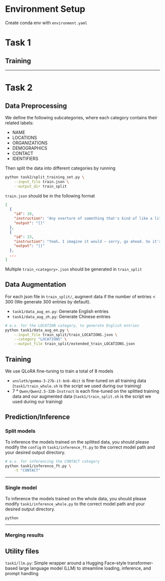 # Environment Setup
Create conda env with `environment.yaml`

# Task 1
## Training

---
# Task 2
## Data Preprocessing
We define the following subcategories, where each category contains their related labels:

- NAME
- LOCATIONS
- ORGANIZATIONS
- DEMOGRAPHICS
- CONTACT
- IDENTIFIERS

Then split the data into different categories by running
```bash
python task2/split_training_set.py \
    --input_file train.json \
    --output_dir train_split
```
`train.json` should be in the following format
```json
[
  {
    "id": 19,
    "instruction": "Any overture of something that's kind of like a little white flag or peace offering to just get a week of peace, I'm not talking about permanent \"I'm going to placate and cow tow to you and to talk my needs in other...\" No. Just talking about lets...",
    "output": "[]"
  },
  {
    "id": 23,
    "instruction": "Yeah, I imagine it would — sorry, go ahead. So it's supposed to work immediately, right? Yep. So we'll see if I'm productive tomorrow. I hope I'm productive today. I've actually been trying to plan. If I do the titles today, then I can do my laundry tomorrow. Right. I probably could bring my computer and do titles while I'm doing my laundry. If I was — but I won't do that.",
    "output": "[]"
  },
  ...
]
```
Multiple `train_<category>.json` should be generated in `train_split`
## Data Augmentation
For each json file in `train_split/`, augment data if the number of entries < 300 (We generate 300 entries by default). 
- `task1/data_aug_en.py`: Generate English entries
- `task1/data_aug_zh.py`: Generate Chinese entries
```bash
# e.x. for the LOCATION category, to generate English entries
python task1/data_aug_en.py \
    --input_file train_split/train_LOCATIONS.json \
    --category "LOCATIONS" \
    --output_file train_split/extended_train_LOCATIONS.json
```
 
## Training
We use QLoRA fine-tuning to train a total of 8 models
- `unsloth/gemma-3-27b-it-bnb-4bit` is fine-tuned on all training data (`task1/train_whole.sh` is the script we used during our training)
- 7 * `Qwen/Qwen2.5-32B-Instruct` is each fine-tuned on the splitted training data and our augmented data (`task1/train_split.sh` is the script we used during our training)

## Prediction/Inference
### Split models
To inference the models trained on the splitted data, you should please modify the `config` in `task1/inference_ft.py` to the correct model path and your desired output directory.
```bash
# e.x. for inferencing the CONTACT category
python task1/inference_ft.py \
    -t "CONTACT" 
```
---
### Single model
To inference the models trained on the whole data, you should please modify `task1/inference_whole.py` to the correct model path and your desired output directory.
```bash
python
```
---
### Merging results


## Utility files
`task1/llm.py`: Simple wrapper around a Hugging Face–style transformer-based large language model (LLM) to streamline loading, inference, and prompt handling